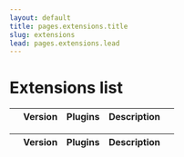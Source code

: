 ```yaml
---
layout: default
title: pages.extensions.title
slug: extensions
lead: pages.extensions.lead
---
```


<style>
.name {
  font-weight: bold;
  font-size: 200%;
  margin-top: -20px;
}
.card-view {
    margin: 15px 0;
}
</style>

# Extensions list [](https://github.com/wenzhixin/bootstrap-table/issues)

<div class="row">
  <div class="col-md-6">
    <table data-toggle="table"
           data-url="../data/extensions.json?v={{ site.current_version }}"
           data-card-view="true"
           data-response-handler="responseHandler0">
      <thead>
        <tr>
        <th data-field="name" data-formatter="nameFormatter"></th>
        <th data-field="version">Version</th>
        <th data-field="plugins" data-formatter="pluginsFormatter">Plugins</th>
        <th data-field="description">Description</th>
        <th data-field="button" data-formatter="buttonFormatter"></th>
        </tr>
      </thead>
    </table>
  </div>
  <div class="col-md-6">
    <table data-toggle="table"
           data-url="../data/extensions.json?v={{ site.current_version }}"
           data-card-view="true"
           data-response-handler="responseHandler1">
      <thead>
        <tr>
        <th data-field="name" data-formatter="nameFormatter"></th>
        <th data-field="version">Version</th>
        <th data-field="plugins" data-formatter="pluginsFormatter">Plugins</th>
        <th data-field="description">Description</th>
        <th data-field="button" data-formatter="buttonFormatter"></th>
        </tr>
      </thead>
    </table>
  </div>
</div>

<script>
  function nameFormatter(v, row) {
    return [
      '<div class="name">',
      '<a title="' + row.author.name + '" href="https://github.com/' + row.author.name + '" target="_blank">',
      '<img src="' + row.author.image + '" width="64"> ',
      '</a>',
      row.name,
      '</div>'
    ].join('');
  }
  function pluginsFormatter(plugins) {
    var html = [];
    $.each(plugins, function (i, plugin) {
      html.push('<a href="' + plugin.url + '" target="_blank">' + plugin.name + '</a>');
    });
    return html.join(', ');
  }
  function buttonFormatter(value, row) {
    return [
      '<a class="btn btn-primary" href="' + row.url + '" target="_blank">Home</a>  ',
      '<a class="btn btn-default" href="' + row.example + '" target="_blank">Example</a>'
    ].join('');
  }
  function responseHandler0(res) {
    return responseHandler(res, 0);
  }
  function responseHandler1(res) {
    return responseHandler(res, 1);
  }
  function responseHandler(res, n) {
    return $.grep(res, function (item, i) {
      return i % 2 === n;
    });
  }
</script>

